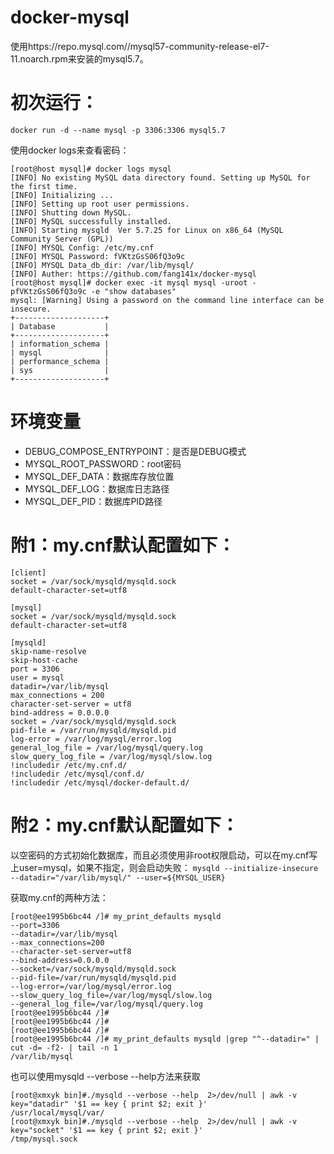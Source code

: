 # docker-mysql
使用https://repo.mysql.com//mysql57-community-release-el7-11.noarch.rpm来安装的mysql5.7。

# 初次运行：

```
docker run -d --name mysql -p 3306:3306 mysql5.7
```
使用docker logs来查看密码：
```
[root@host mysql]# docker logs mysql 
[INFO] No existing MySQL data directory found. Setting up MySQL for the first time.
[INFO] Initializing ...
[INFO] Setting up root user permissions.
[INFO] Shutting down MySQL.
[INFO] MySQL successfully installed.
[INFO] Starting mysqld  Ver 5.7.25 for Linux on x86_64 (MySQL Community Server (GPL))
[INFO] MYSQL Config: /etc/my.cnf
[INFO] MYSQL Password: fVKtzGsS06fQ3o9c
[INFO] MYSQL Data_db_dir: /var/lib/mysql/
[INFO] Auther: https://github.com/fang141x/docker-mysql
[root@host mysql]# docker exec -it mysql mysql -uroot -pfVKtzGsS06fQ3o9c -e "show databases"
mysql: [Warning] Using a password on the command line interface can be insecure.
+--------------------+
| Database           |
+--------------------+
| information_schema |
| mysql              |
| performance_schema |
| sys                |
+--------------------+
```
# 环境变量
- DEBUG_COMPOSE_ENTRYPOINT：是否是DEBUG模式
- MYSQL_ROOT_PASSWORD：root密码
- MYSQL_DEF_DATA：数据库存放位置
- MYSQL_DEF_LOG：数据库日志路径
- MYSQL_DEF_PID：数据库PID路径

# 附1：my.cnf默认配置如下：
```
[client]
socket = /var/sock/mysqld/mysqld.sock
default-character-set=utf8

[mysql]
socket = /var/sock/mysqld/mysqld.sock
default-character-set=utf8

[mysqld]
skip-name-resolve
skip-host-cache
port = 3306
user = mysql
datadir=/var/lib/mysql
max_connections = 200
character-set-server = utf8
bind-address = 0.0.0.0
socket = /var/sock/mysqld/mysqld.sock
pid-file = /var/run/mysqld/mysqld.pid
log-error = /var/log/mysql/error.log
general_log_file = /var/log/mysql/query.log
slow_query_log_file = /var/log/mysql/slow.log
!includedir /etc/my.cnf.d/
!includedir /etc/mysql/conf.d/
!includedir /etc/mysql/docker-default.d/
```

# 附2：my.cnf默认配置如下：
以空密码的方式初始化数据库，而且必须使用非root权限启动，可以在my.cnf写上user=mysql，如果不指定，则会启动失败： `mysqld --initialize-insecure --datadir="/var/lib/mysql/" --user=${MYSQL_USER}`

获取my.cnf的两种方法：
```
[root@ee1995b6bc44 /]# my_print_defaults mysqld 
--port=3306
--datadir=/var/lib/mysql
--max_connections=200
--character-set-server=utf8
--bind-address=0.0.0.0
--socket=/var/sock/mysqld/mysqld.sock
--pid-file=/var/run/mysqld/mysqld.pid
--log-error=/var/log/mysql/error.log
--slow_query_log_file=/var/log/mysql/slow.log
--general_log_file=/var/log/mysql/query.log
[root@ee1995b6bc44 /]# 
[root@ee1995b6bc44 /]# 
[root@ee1995b6bc44 /]# 
[root@ee1995b6bc44 /]# my_print_defaults mysqld |grep "^--datadir=" | cut -d= -f2- | tail -n 1
/var/lib/mysql
```
也可以使用mysqld --verbose --help方法来获取
```
[root@xmxyk bin]#./mysqld --verbose --help  2>/dev/null | awk -v key="datadir" '$1 == key { print $2; exit }'
/usr/local/mysql/var/
[root@xmxyk bin]#./mysqld --verbose --help  2>/dev/null | awk -v key="socket" '$1 == key { print $2; exit }'
/tmp/mysql.sock
```